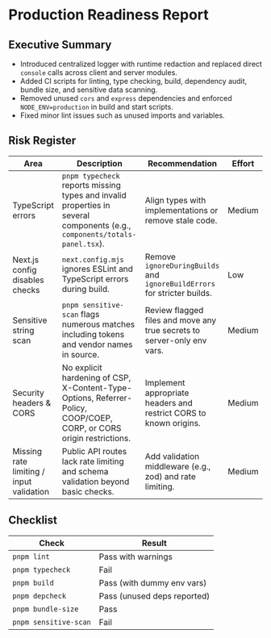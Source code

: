 # Production Readiness Report

## Executive Summary
- Introduced centralized logger with runtime redaction and replaced direct `console` calls across client and server modules.
- Added CI scripts for linting, type checking, build, dependency audit, bundle size, and sensitive data scanning.
- Removed unused `cors` and `express` dependencies and enforced `NODE_ENV=production` in build and start scripts.
- Fixed minor lint issues such as unused imports and variables.

## Risk Register
| Area | Description | Recommendation | Effort |
| --- | --- | --- | --- |
| TypeScript errors | `pnpm typecheck` reports missing types and invalid properties in several components (e.g., `components/totals-panel.tsx`). | Align types with implementations or remove stale code. | Medium |
| Next.js config disables checks | `next.config.mjs` ignores ESLint and TypeScript errors during build. | Remove `ignoreDuringBuilds` and `ignoreBuildErrors` for stricter builds. | Low |
| Sensitive string scan | `pnpm sensitive-scan` flags numerous matches including tokens and vendor names in source. | Review flagged files and move any true secrets to server-only env vars. | Medium |
| Security headers & CORS | No explicit hardening of CSP, X-Content-Type-Options, Referrer-Policy, COOP/COEP, CORP, or CORS origin restrictions. | Implement appropriate headers and restrict CORS to known origins. | Medium |
| Missing rate limiting / input validation | Public API routes lack rate limiting and schema validation beyond basic checks. | Add validation middleware (e.g., zod) and rate limiting. | Medium |

## Checklist
| Check | Result |
| --- | --- |
| `pnpm lint` | Pass with warnings |
| `pnpm typecheck` | Fail |
| `pnpm build` | Pass (with dummy env vars) |
| `pnpm depcheck` | Pass (unused deps reported) |
| `pnpm bundle-size` | Pass |
| `pnpm sensitive-scan` | Fail |
